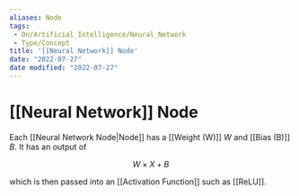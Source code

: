 ```yaml
---
aliases: Node
tags:
 - On/Artificial_Intelligence/Neural_Network
 - Type/Concept
title: '[[Neural Network]] Node'
date: "2022-07-27"
date modified: "2022-07-27"
---
```


# [[Neural Network]] Node
Each [[Neural Network Node|Node]] has a [[Weight (W)]] $W$ and [[Bias (B)]] $B$. It has an output of

$$W \times X + B$$

which is then passed into an [[Activation Function]] such as [[ReLU]].
